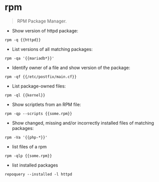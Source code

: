 # rpm

> RPM Package Manager.

- Show version of httpd package:

`rpm -q {{httpd}}`

- List versions of all matching packages:

`rpm -qa '{{mariadb*}}'`

- Identify owner of a file and show version of the package:

`rpm -qf {{/etc/postfix/main.cf}}`

- List package-owned files:

`rpm -ql {{kernel}}`

- Show scriptlets from an RPM file:

`rpm -qp --scripts {{some.rpm}}`

- Show changed, missing and/or incorrectly installed files of matching packages:

`rpm -Va '{{php-*}}'`
- list files of a rpm

`rpm -qlp {{some.rpm}}`


- list installed packages

`repoquery --installed -l httpd`


